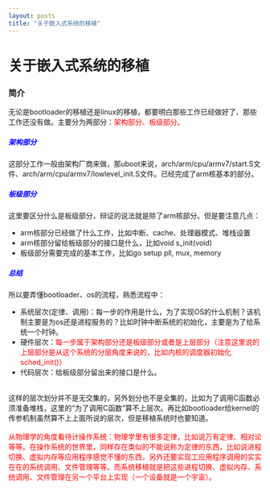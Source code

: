 ```yaml
---
layout: posts
title: "关于嵌入式系统的移植"
---
```


# 关于嵌入式系统的移植
### 简介
无论是bootloader的移植还是linux的移植，都要明白那些工作已经做好了、那些工作还没有做。主要分为两部分：<font color="red">架构部分、板级部分。</font>
##### <font color="blue">架构部分</font>
这部分工作一般由架构厂商来做，那uboot来说，arch/arm/cpu/armv7/start.S文件、arch/arm/cpu/armv7/lowlevel_init.S文件。已经完成了arm核基本的部分。
##### <font color="blue">板级部分</font>
这里要区分什么是板级部分，辩证的说法就是除了arm核部分。但是要注意几点：

* arm核部分已经做了什么工作，比如中断、cache、处理器模式、堆栈设置
* arm核部分留给板级部分的接口是什么，比如void s_init(void)
* 板级部分需要完成的基本工作，比如go setup pll, mux, memory

##### <font color="blue">总结</font>
所以要弄懂bootloader、os的流程，熟悉流程中：

* 系统层次(定律、调用)：每一步的作用是什么，为了实现OS的什么机制？该机制主要是为os还是进程服务的？比如时钟中断系统的初始化，主要是为了给系统一个时钟。
* 硬件层次：<font color="red">每一步属于架构部分还是板级部分或者是上层部分（注意这里说的上层部分是从这个系统的分层角度来说的，比如内核的调度器初始化sched_init()）</font>
* 代码层次：给板级部分留出来的接口是什么。<br><br>

这样的层次划分并不是无交集的，另外划分也不是全集的，比如为了调用C函数必须准备堆栈，这里的“为了调用C函数”算不上层次。再比如bootloader给kernel的传参机制虽然算不上上面所说的层次，但是移植系统时也要知道。<br><br>
<font color="red">从物理学的角度看待计操作系统：物理学里有很多定律，比如说万有定律、相对论等等。在操作系统的世界里，同样存在类似的不能说称为定律的东西，比如说进程切换、虚拟内存等应用程序感觉不懂的东西，另外还要实现工应用程序调用的实实在在的系统调用、文件管理等等。而系统移植就是把这些进程切换、虚拟内存、系统调用、文件管理在另一个平台上实现（一个设备就是一个宇宙）。</font>
